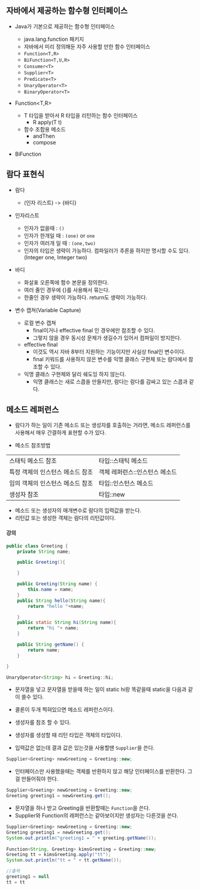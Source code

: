 ## 자바에서 제공하는 함수형 인터페이스

- Java가 기본으로 제공하는 함수형 인터페이스
    - java.lang.function 패키지
    - 자바에서 미리 정의해둔 자주 사용할 만한 함수 인터페이스
    - `Function<T,R>`
    - `BiFunction<T,U,R>`
    - `Consumer<T>`
    - `Supplier<T>`
    - `Predicate<T>`
    - `UnaryOperator<T>`
    - `BinaryOperator<T>`

- Function<T,R>
    - T 타입을 받아서 R 타입을 리턴하는 함수 인터페이스
        - R apply(T t)
    - 함수 조합용 메소드
        - andThen
        - compose

- BiFunction


## 람다 표현식

- 람다
    - (인자 리스트) -> {바디}

- 인자리스트
    - 인자가 없을때 : `()`
    - 인자가 한개일 때 : `(one)` or `one`
    - 인자가 여러개 일 때 : `(one,two)`
    - 인자의 타입은 생략이 가능하다. 컴파일러가 추론을 하지만 명시할 수도 있다. (Integer one, Integer two)
- 바디
    - 화살표 오른쪽에 함수 본문을 정의한다.
    - 여러 줄인 경우에 {}를 사용해서 묶는다.
    - 한줄인 경우 생략이 가능하다. return도 생략이 가능하다.
- 변수 캡쳐(Variable Capture)
    - 로컬 변수 캡쳐
        - final이거나 effective final 인 경우에만 참조할 수 있다.
        - 그렇지 않을 경우 동시성 문제가 생길수가 있어서 컴파일이 방지한다.
    - effective final
        - 이것도 역시 자바 8부터 지원하는 기능이지만 사실상 final인 변수이다.
        - final 키워드를 사용하지 않은 변수를 익명 클래스 구현체 또는 람다에서 참조할 수 있다.
    - 익명 클래스 구현체와 달리 쉐도잉 하지 않는다.
        - 익명 클래스는 새로 스콥을 만들지만, 람다는 람다를 감싸고 있는 스콥과 같다.
    
## 메소드 레퍼런스

- 람다가 하는 일이 기존 메소드 또는 생성자를 호출하는 거라면, 메소드 레퍼런스를 사용해서 매우 간결하게 표현할 수가 있다.

- 메소드 참조방법

||| 
|--------|---------|
|스태틱 메소드 참조|타입::스태틱 메소드|
|특정 객체의 인스턴스 메소드 참조|객체 레퍼런스::인스턴스 메소드|
|임의 객체의 인스턴스 메소드 참조|타입::인스턴스 메소드|
|생성자 참조|타입::new|

- 메소드 또는 생성자의 매개변수로 람다의 입력값을 받는다.
- 리턴값 또는 생성한 객체는 람다의 리턴값이다.

#### 강의


```java
public class Greeting {
    private String name;

    public Greeting(){

    }

    public Greeting(String name) {
        this.name = name;
    }
    public String hello(String name){
        return "hello "+name;

    }
    public static String hi(String name){
        return "hi "+ name;
    }

    public String getName() {
        return name;
    }

}
```


```java
UnaryOperator<String> hi = Greeting::hi;
```
- 문자열을 넣고 문자열을 받을때 하는 일이 static hi랑 똑같을때 static을 다음과 같이 쓸수 있다.
- 콜론이 두개 찍혀있으면 메소드 레퍼런스이다.

- 생성자를 참조 할 수 있다.
- 생성자를 생성할 때 리턴 타입은 객체의 타입이다.
- 입력값은 없는데 결과 값은 있는것을 사용할땐 `Supplier`을 쓴다.

```java
Supplier<Greeting> newGreeting = Greeting::new;
```

- 인터페이스만 사용했을때는 객체를 반환하지 않고 해당 인터페이스를 반환한다. 그걸 만들어줘야 한다.

```java
Supplier<Greeting> newGreeting = Greeting::new;
Greeting greeting1 = newGreeting.get();
```

- 문자열을 하나 받고 Greeting을 반환할때는 `Function`을 쓴다.
- Supplier와 Function의 레퍼런스는 같아보이지만 생성자는 다른것을 쓴다.
```java
Supplier<Greeting> newGreeting = Greeting::new;
Greeting greeting1 = newGreeting.get();
System.out.println("greeting1 = " + greeting.getName());
        
Function<String, Greeting> kimsGreeting = Greeting::new;
Greeting tt = kimsGreeting.apply("tt");
System.out.println("tt = " + tt.getName());

//출력
greeting1 = null
tt = tt
```